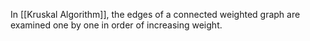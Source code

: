 In [[Kruskal Algorithm]], the edges of a connected weighted graph are examined one by one in order of increasing weight.

